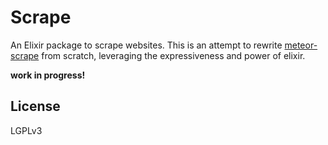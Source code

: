 # Scrape

An Elixir package to scrape websites. This is an attempt to rewrite 
[meteor-scrape](https://github.com/Anonyfox/meteor-scrape) from scratch, 
leveraging the expressiveness and power of elixir. 

**work in progress!**

## License 

LGPLv3